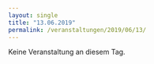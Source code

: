 ```yaml
---
layout: single
title: "13.06.2019"
permalink: /veranstaltungen/2019/06/13/
---
```


Keine Veranstaltung an diesem Tag.

